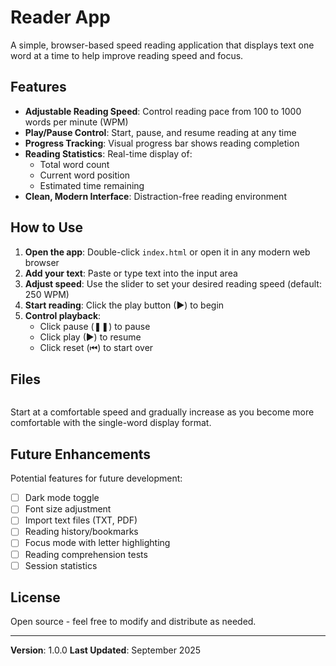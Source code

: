 # Reader App

A simple, browser-based speed reading application that displays text one word at a time to help improve reading speed and focus.

## Features

- **Adjustable Reading Speed**: Control reading pace from 100 to 1000 words per minute (WPM)
- **Play/Pause Control**: Start, pause, and resume reading at any time
- **Progress Tracking**: Visual progress bar shows reading completion
- **Reading Statistics**: Real-time display of:
  - Total word count
  - Current word position
  - Estimated time remaining
- **Clean, Modern Interface**: Distraction-free reading environment

## How to Use

1. **Open the app**: Double-click `index.html` or open it in any modern web browser
2. **Add your text**: Paste or type text into the input area
3. **Adjust speed**: Use the slider to set your desired reading speed (default: 250 WPM)
4. **Start reading**: Click the play button (▶) to begin
5. **Control playback**:
   - Click pause (❚❚) to pause
   - Click play (▶) to resume
   - Click reset (⏮) to start over

## Files

```
```

Start at a comfortable speed and gradually increase as you become more comfortable with the single-word display format.

## Future Enhancements

Potential features for future development:
- [ ] Dark mode toggle
- [ ] Font size adjustment
- [ ] Import text files (TXT, PDF)
- [ ] Reading history/bookmarks
- [ ] Focus mode with letter highlighting
- [ ] Reading comprehension tests
- [ ] Session statistics

## License

Open source - feel free to modify and distribute as needed.

---

**Version**: 1.0.0
**Last Updated**: September 2025
